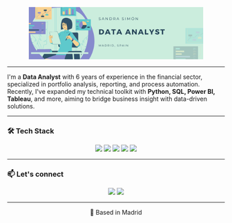 <div align="center">
  <img src="./banner.png" alt="banner" width="80%"/>
</div>


---

I'm a **Data Analyst** with 6 years of experience in the financial sector, specialized in portfolio analysis, reporting, and process automation. Recently, I've expanded my technical toolkit with **Python, SQL, Power BI, Tableau**, and more, aiming to bridge business insight with data-driven solutions.


---

### 🛠 Tech Stack

<div align="center">
  <img src="https://img.shields.io/badge/SQL-00758F?style=flat-square&logo=postgresql&logoColor=white"/>
  <img src="https://img.shields.io/badge/Python-3670A0?style=flat-square&logo=python&logoColor=ffdd54"/>
  <img src="https://img.shields.io/badge/Power_BI-F2C811?style=flat-square&logo=powerbi&logoColor=black"/>
  <img src="https://img.shields.io/badge/Tableau-E97627?style=flat-square&logo=tableau&logoColor=white"/>
  <img src="https://img.shields.io/badge/Git-F05032?style=flat-square&logo=git&logoColor=white"/>
</div>

---

### 📫 Let's connect

<div align="center">
  <a href="mailto:sandrasimonm@gmail.com"><img src="https://img.shields.io/badge/Gmail-D14836?style=flat-square&logo=gmail&logoColor=white"/></a>
  <a href="https://www.linkedin.com/in/sandrasimonm"><img src="https://img.shields.io/badge/LinkedIn-0A66C2?style=flat-square&logo=linkedin&logoColor=white"/></a>
</div>

---

<div align="center">
📍 Based in Madrid 
</div>
